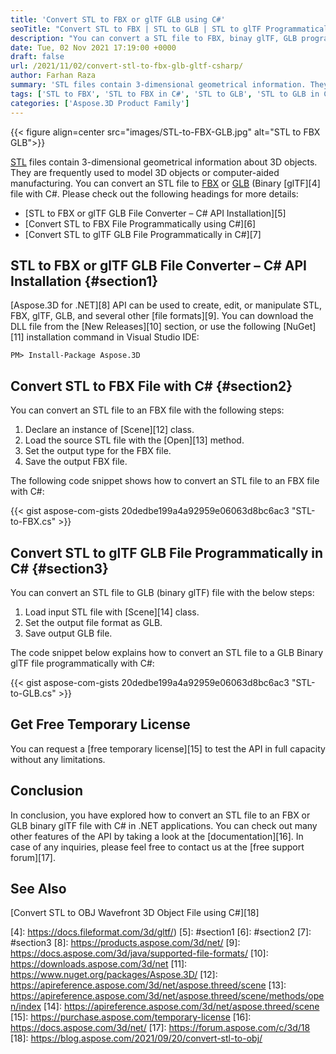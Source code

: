 ```yaml
---
title: 'Convert STL to FBX or glTF GLB using C#'
seoTitle: "Convert STL to FBX | STL to GLB | STL to glTF Programmatically in C#"
description: "You can convert a STL file to FBX, binay glTF, GLB programmatically using C#. Export or change STL files in .NET applications."
date: Tue, 02 Nov 2021 17:19:00 +0000
draft: false
url: /2021/11/02/convert-stl-to-fbx-glb-gltf-csharp/
author: Farhan Raza
summary: 'STL files contain 3-dimensional geometrical information. They are frequently used to model 3D objects or computer-aided manufacturing. You can convert an STL file to FBX or GLB (Binary glTF) with C#. Please check out the following headings for more details.'
tags: ['STL to FBX', 'STL to FBX in C#', 'STL to GLB', 'STL to GLB in C#', 'STL to glTF']
categories: ['Aspose.3D Product Family']
---
```




{{< figure align=center src="images/STL-to-FBX-GLB.jpg" alt="STL to FBX GLB">}}


[STL][1] files contain 3-dimensional geometrical information about 3D objects. They are frequently used to model 3D objects or computer-aided manufacturing. You can convert an STL file to [FBX][2] or [GLB][3] (Binary [glTF][4] file with C#. Please check out the following headings for more details:

*   [STL to FBX or glTF GLB File Converter – C# API Installation][5]
*   [Convert STL to FBX File Programmatically using C#][6]
*   [Convert STL to glTF GLB File Programmatically in C#][7]

## STL to FBX or glTF GLB File Converter – C# API Installation {#section1}

[Aspose.3D for .NET][8] API can be used to create, edit, or manipulate STL, FBX, glTF, GLB, and several other [file formats][9]. You can download the DLL file from the [New Releases][10] section, or use the following [NuGet][11] installation command in Visual Studio IDE:

```
PM> Install-Package Aspose.3D
```

## Convert STL to FBX File with C# {#section2}

You can convert an STL file to an FBX file with the following steps:

1.  Declare an instance of [Scene][12] class.
2.  Load the source STL file with the [Open][13] method.
3.  Set the output type for the FBX file.
4.  Save the output FBX file.

The following code snippet shows how to convert an STL file to an FBX file with C#:

{{< gist aspose-com-gists 20dedbe199a4a92959e06063d8bc6ac3 "STL-to-FBX.cs" >}}

## Convert STL to glTF GLB File Programmatically in C# {#section3}

You can convert an STL file to GLB (binary glTF) file with the below steps:

1.  Load input STL file with [Scene][14] class.
2.  Set the output file format as GLB.
3.  Save output GLB file.

The code snippet below explains how to convert an STL file to a GLB Binary glTF file programmatically with C#:

{{< gist aspose-com-gists 20dedbe199a4a92959e06063d8bc6ac3 "STL-to-GLB.cs" >}}

## Get Free Temporary License

You can request a [free temporary license][15] to test the API in full capacity without any limitations.

## Conclusion

In conclusion, you have explored how to convert an STL file to an FBX or GLB binary glTF file with C# in .NET applications. You can check out many other features of the API by taking a look at the [documentation][16]. In case of any inquiries, please feel free to contact us at the [free support forum][17].

## See Also

[Convert STL to OBJ Wavefront 3D Object File using C#][18]




[1]: https://docs.fileformat.com/cad/stl/
[2]: https://docs.fileformat.com/3d/fbx/
[3]: https://docs.fileformat.com/3d/glb/
[4]: https://docs.fileformat.com/3d/gltf/)
[5]: #section1
[6]: #section2
[7]: #section3
[8]: https://products.aspose.com/3d/net/
[9]: https://docs.aspose.com/3d/java/supported-file-formats/
[10]: https://downloads.aspose.com/3d/net
[11]: https://www.nuget.org/packages/Aspose.3D/
[12]: https://apireference.aspose.com/3d/net/aspose.threed/scene
[13]: https://apireference.aspose.com/3d/net/aspose.threed/scene/methods/open/index
[14]: https://apireference.aspose.com/3d/net/aspose.threed/scene
[15]: https://purchase.aspose.com/temporary-license
[16]: https://docs.aspose.com/3d/net/
[17]: https://forum.aspose.com/c/3d/18
[18]: https://blog.aspose.com/2021/09/20/convert-stl-to-obj/




